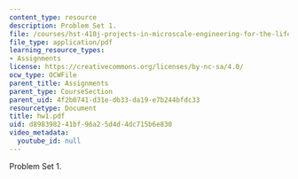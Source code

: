 ```yaml
---
content_type: resource
description: Problem Set 1.
file: /courses/hst-410j-projects-in-microscale-engineering-for-the-life-sciences-spring-2007/d898398241bf96a25d4d4dc715b6e830_hw1.pdf
file_type: application/pdf
learning_resource_types:
- Assignments
license: https://creativecommons.org/licenses/by-nc-sa/4.0/
ocw_type: OCWFile
parent_title: Assignments
parent_type: CourseSection
parent_uid: 4f2b0741-d31e-db33-da19-e7b244bfdc33
resourcetype: Document
title: hw1.pdf
uid: d8983982-41bf-96a2-5d4d-4dc715b6e830
video_metadata:
  youtube_id: null
---
```

Problem Set 1.